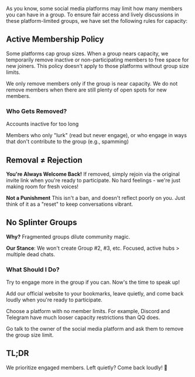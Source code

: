 As you know, some social media platforms may limit how many members you can have in a group. To ensure fair access and lively discussions in these platform-limited groups, we have set the following rules for capacity:

## Active Membership Policy

Some platforms cap group sizes. When a group nears capacity, we temporarily remove inactive or non-participating members to free space for new joiners. This policy doesn't apply to those platforms without group size limits.

We only remove members only if the group is near capacity. We do not remove members when there are still plenty of open spots for new members.

### Who Gets Removed?

Accounts inactive for too long

Members who only "lurk" (read but never engage), or who engage in ways that don't contribute to the group (e.g., spamming)

## Removal ≠ Rejection

**You're Always Welcome Back!** If removed, simply rejoin via the original invite link when you're ready to participate. No hard feelings - we're just making room for fresh voices!

**Not a Punishment** This isn't a ban, and doesn't reflect poorly on you. Just think of it as a "reset" to keep conversations vibrant.

## No Splinter Groups

**Why?** Fragmented groups dilute community magic.

**Our Stance**: We won't create Group #2, #3, etc. Focused, active hubs > multiple dead chats.

### What Should I Do?

Try to engage more in the group if you can. Now's the time to speak up!

Add our official website to your bookmarks, leave quietly, and come back loudly when you're ready to participate.

Choose a platform with no member limits. For example, Discord and Telegram have much looser capacity restrictions than QQ does.

Go talk to the owner of the social media platform and ask them to remove the group size limit.

## TL;DR

We prioritize engaged members. Left quietly? Come back loudly! 🚀